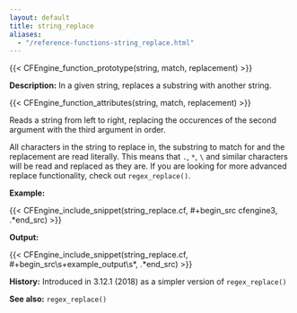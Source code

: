 ```yaml
---
layout: default
title: string_replace
aliases:
  - "/reference-functions-string_replace.html"
---
```


{{< CFEngine_function_prototype(string, match, replacement) >}}

**Description:** In a given string, replaces a substring with another string.

{{< CFEngine_function_attributes(string, match, replacement) >}}

Reads a string from left to right, replacing the occurences of the second
argument with the third argument in order.

All characters in the string to replace in, the substring to match for and the
replacement are read literally. This means that `.`, `*`, `\` and similar
characters will be read and replaced as they are. If you are looking for more
advanced replace functionality, check out `regex_replace()`.

**Example:**

{{< CFEngine_include_snippet(string_replace.cf, #\+begin_src cfengine3, .*end_src) >}}

**Output:**

{{< CFEngine_include_snippet(string_replace.cf, #\+begin_src\s+example_output\s*, .*end_src) >}}

**History:** Introduced in 3.12.1 (2018) as a simpler version of `regex_replace()`

**See also:** `regex_replace()`
